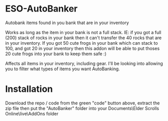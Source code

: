 # ESO-AutoBanker
Autobank items found in you bank that are in your inventory 

Works as long as the item in your bank is not a full stack. IE: if you got a full (200) stack of rocks in your bank then it can't transfer the 40 rocks that are in your inventory. If you got 50 cute frogs in your bank which can stack to 100, and got 20 in your inventory then this addon will be able to put thoses 20 cute frogs into your bank to keep them safe :)

Affects all items in your inventory, including gear. I'll be looking into allowing you to filter what types of items you want AutoBanking.

# Installation

Download the repo / code from the green "code" button above, extract the zip file then put the "AutoBanker" folder into your Documents\Elder Scrolls Online\live\AddOns folder
